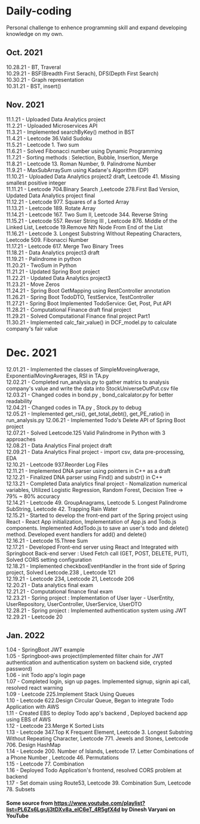 # Daily-coding

Personal challenge to enhence programming skill and expand developing knowledge on my own.

## Oct. 2021
10.28.21 - BT, Traveral<br>
10.29.21 - BSF(Breadth First Serach), DFS(Depth First Search)<br>
10.30.21 - Graph representation<br>
10.31.21 - BST, insert()<br>

## Nov. 2021
11.1.21 - Uploaded Data Analytics project<br>
11.2.21 - Uploaded Microservices API<br>
11.3.21 - Implemented searchByKey() method in BST<br>
11.4.21 - Leetcode 36.Valid Sudoku <br>
11.5.21 - Leetcode 1. Two sum <br>
11.6.21 - Solved Fibonacci number using Dynamic Programming<br>
11.7.21 - Sorting methods : Selection, Bubble, Insertion, Merge<br>
11.8.21 - Leetcode 13. Roman Number, 9. Palindrome Number <br>
11.9.21 - MaxSubArraySum using Kadane's Algorithm (DP)<br>
11.10.21 - Uploaded Data Analytics project2 draft, Leetcode 41. Missing smallest positive integer<br>
11.11.21 - Leetcode 704.Binary Search ,Leetcode 278.First Bad Version, Updated Data Analytics project final<br>
11.12.21 - Leetcode 977. Squares of a Sorted Array<br>
11.13.21 - Leetcode 189. Rotate Array <br>
11.14.21 - Leetcode 167. Two Sum II, Leetcode 344. Reverse String<br>
11.15.21 - Leetcode 557. Revser String III , Leetcode 876. Middle of the Linked List, Leetcode 19.Remove Nth Node From End of the List<br>
11.16.21 - Leetcode 3. Longest Substring Without Repeating Characters, Leetcode 509. Fibonacci Number<br>
11.17.21 - Leetcode 617. Merge Two Binary Trees<br>
11.18.21 - Data Analytics project3 draft <br>
11.19.21 - Palindrome in python<br>
11.20.21 - TwoSum in Python<br>
11.21.21 - Updated Spring Boot project<br>
11.22.21 - Updated Data Analytics project3 <br>
11.23.21 - Move Zeros <br>
11.24.21 - Spring Boot GetMapping using RestController annotation <br>
11.26.21 - Spring Boot TodoDTO, TestService, TestController<br>
11.27.21 - Spring Boot Implemented TodoService: Get, Post, Put API <br>
11.28.21 - Computational Finance draft final project <br>
11.29.21 - Solved Computational Finance final project Part1 <br>
11.30.21 - Implemented calc_fair_value() in DCF_model.py to calculate company's fair value <br>

# Dec. 2021
12.01.21 - Implemented the classes of SimpleMoveingAverage, ExponentialMovingAverages, RSI in TA.py <br> 
12.02.21 - Completed run_analysis.py to gather matrics to analysis company's value and write the data into StockUniverseOutPut.csv file <br>
12.03.21 - Changed codes in bond.py , bond_calcalator.py for better readability <br>
12.04.21 - Changed codes in TA.py , Stock.py to debug<br>
12.05.21 - Implemented get_rsi(), get_total_debt(), get_PE_ratio() in run_analysis.py
12.06.21 - Implemented Todo's Delete API of Spring Boot project<br> 
12.07.21 - Solved Leetcode.125 Valid Palindrome in Python with 3 approaches <br>
12.08.21 - Data Analytics Final project draft <br>
12.09.21 - Data Analytics Final project - import csv, data pre-processing, EDA <br>
12.10.21 - Leetcode 937.Reorder Log Files <br>
12.11.21 - Implemented DNA parser using pointers in C++ as a draft<br>
12.12.21 - Finalized DNA parser using Find() and substr() in C++  <br>
12.13.21 - Completed Data analytics final project - Nomalization numerical variables, Utilized Logistic Regression, Random Forest, Decision Tree -> 79% ~ 80% accuracy <br> 
12.14.21 - Leetcode 49. GroupAnagrams, Leetcode 5. Longest Palindrome SubString, Leetcode 42. Trapping Rain Water <br>
12.15.21 - Started to develop the front-end part of the Spring project using React - React App initialization, Implementation of App.js and Todo.js components. Implemented AddTodo.js to save an user's todo and delete() method. Developed event handlers for add() and delete() <br>
12.16.21 - Leetcode 15.Three Sum <br>
12.17.21 - Developed Front-end server using React and Integrated with Springboot Back-end server : Used Fetch call (GET, POST, DELETE, PUT), Solved CORS setting configuration  <br>
12.18.21 - Implemented checkboxEventHandler in the front side of Spring project, Solved Leetcode.238 , Leetcode 121 <br> 
12.19.21 - Leetcode 234, Leetcode 21, Leetcode 206 <br>
12.20.21 - Data analytics final exam <br>
12.21.21 - Computational finance final exam <br>
12.23.21 - Spring project : Implementation of User layer - UserEntity, UserRepository, UserController, UserService, UserDTO <br>
12.28.21 - Spring project : Implemented authentication system using JWT <br>
12.29.21 - Leetcode 20

## Jan. 2022

1.04 - SpringBoot JWT example <br>
1.05 - Springboot-aws project(implemented filiter chain for JWT authentication and authentication system on backend side, crypted password) <br>
1.06 - init Todo app's login page <br>
1.07 - Completed login, sign up pages. Implemented signup, signin api call, resolved react warning <br>
1.09 - Leetcode 225.Implement Stack Using Queues <br>
1.10 - Leetcode 622.Design Circular Queue, Began to integrate Todo Application with AWS <br>
1.11 - Created EBS to deploy Todo app's backend , Deployed backend app using EBS of AWS <br>
1.12 - Leetcode 23.Merge K Sorted Lists <br>
1.13 - Leetcode 347.Top K Frequent Element, Leetcode 3. Longest Substring Without Repeating Character, Leetcode 771. Jewels and Stones, Leetcode 706. Design HashMap <br>
1.14 - Leetcode 200. Number of Islands, Leetcode 17. Letter Combinations of a Phone Number , Leetcode 46. Permutations <br>
1.15 - Leetcode 77. Combination <br>
1.16 - Deployed Todo Application's frontend, resolved CORS problem at backend <br>
1.17 - Set domain using Route53, Leetcode 39. Combination Sum, Leetcode 78. Subsets <br>

#### Some source from https://www.youtube.com/playlist?list=PL6Zs6LgrJj3tDXv8a_elC6eT_4R5gfX4d by Dinesh Varyani on YouTube
